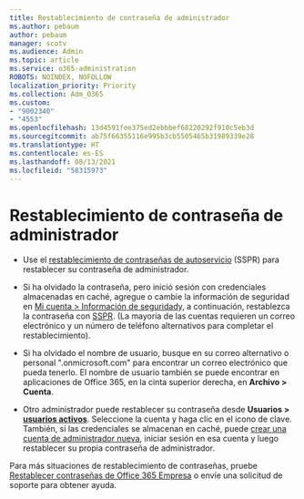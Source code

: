 ```yaml
---
title: Restablecimiento de contraseña de administrador
ms.author: pebaum
author: pebaum
manager: scotv
ms.audience: Admin
ms.topic: article
ms.service: o365-administration
ROBOTS: NOINDEX, NOFOLLOW
localization_priority: Priority
ms.collection: Adm_O365
ms.custom:
- "9002340"
- "4553"
ms.openlocfilehash: 13d4591fee375ed2ebbbef68220292f910c5eb3d
ms.sourcegitcommit: ab75f66355116e995b3cb5505465b31989339e28
ms.translationtype: HT
ms.contentlocale: es-ES
ms.lasthandoff: 08/13/2021
ms.locfileid: "58315973"
---
```

# <a name="admin-password-reset"></a>Restablecimiento de contraseña de administrador

- Use el [restablecimiento de contraseñas de autoservicio](https://passwordreset.microsoftonline.com/) (SSPR) para restablecer su contraseña de administrador.

- Si ha olvidado la contraseña, pero inició sesión con credenciales almacenadas en caché, agregue o cambie la información de seguridad en [Mi cuenta > Información de seguridad](https://mysignins.microsoft.com/security-info)y, a continuación, restablezca la contraseña con [SSPR](https://passwordreset.microsoftonline.com/). (La mayoría de las cuentas requieren un correo electrónico y un número de teléfono alternativos para completar el restablecimiento).

- Si ha olvidado el nombre de usuario, busque en su correo alternativo o personal ".onmicrosoft.com" para encontrar un correo electrónico que pueda tenerlo.  El nombre de usuario también se puede encontrar en aplicaciones de Office 365, en la cinta superior derecha, en **Archivo > Cuenta**.

- Otro administrador puede restablecer su contraseña desde **Usuarios > [usuarios activos](https://portal.office.com/adminportal/home#/users)**. Seleccione la cuenta y haga clic en el icono de clave.  También, si las credenciales se almacenan en caché, puede [crear una cuenta de administrador nueva](https://portal.office.com/adminportal/home#/users), iniciar sesión en esa cuenta y luego restablecer su propia contraseña de administrador.

Para más situaciones de restablecimiento de contraseñas, pruebe [Restablecer contraseñas de Office 365 Empresa](https://docs.microsoft.com/microsoft-365/admin/add-users/reset-passwords) o envíe una solicitud de soporte para obtener ayuda.
